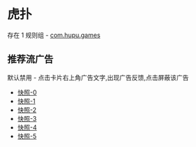 # 虎扑

存在 1 规则组 - [com.hupu.games](/src/apps/com.hupu.games.ts)

## 推荐流广告

默认禁用 - 点击卡片右上角广告文字,出现广告反馈,点击屏蔽该广告

- [快照-0](https://i.gkd.li/i/12511005)
- [快照-1](https://i.gkd.li/i/13258026)
- [快照-2](https://i.gkd.li/i/13259692)
- [快照-3](https://i.gkd.li/i/12511010)
- [快照-4](https://i.gkd.li/i/12534848)
- [快照-5](https://i.gkd.li/i/13259699)

